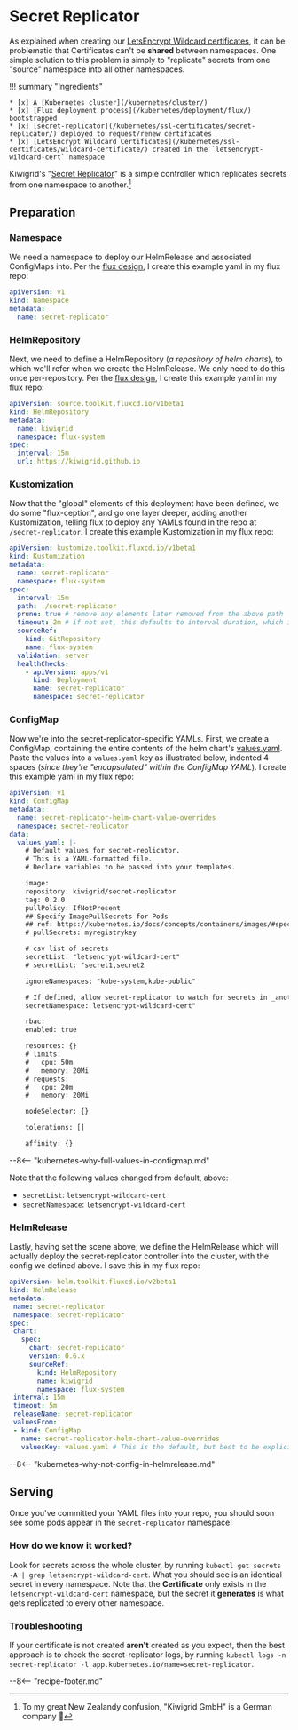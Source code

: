 # Secret Replicator

As explained when creating our [LetsEncrypt Wildcard certificates](/kubernetes/ssl-certificates/wildcard-certificate/), it can be problematic that Certificates can't be **shared** between namespaces. One simple solution to this problem is simply to "replicate" secrets from one "source" namespace into all other namespaces.

!!! summary "Ingredients"

    * [x] A [Kubernetes cluster](/kubernetes/cluster/) 
    * [x] [Flux deployment process](/kubernetes/deployment/flux/) bootstrapped
    * [x] [secret-replicator](/kubernetes/ssl-certificates/secret-replicator/) deployed to request/renew certificates
    * [x] [LetsEncrypt Wildcard Certificates](/kubernetes/ssl-certificates/wildcard-certificate/) created in the `letsencrypt-wildcard-cert` namespace

Kiwigrid's "[Secret Replicator](https://github.com/kiwigrid/secret-replicator)" is a simple controller which replicates secrets from one namespace to another.[^1]

## Preparation

### Namespace

We need a namespace to deploy our HelmRelease and associated ConfigMaps into. Per the [flux design](/kubernetes/deployment/flux/), I create this example yaml in my flux repo:

```yaml title="/bootstrap/namespaces/namespace-secret-replicator.yaml"
apiVersion: v1
kind: Namespace
metadata:
  name: secret-replicator
```

### HelmRepository

Next, we need to define a HelmRepository (*a repository of helm charts*), to which we'll refer when we create the HelmRelease. We only need to do this once per-repository. Per the [flux design](/kubernetes/deployment/flux/), I create this example yaml in my flux repo:

```yaml title="/bootstrap/helmrepositories/helmrepository-kiwigrid.yaml"
apiVersion: source.toolkit.fluxcd.io/v1beta1
kind: HelmRepository
metadata:
  name: kiwigrid
  namespace: flux-system
spec:
  interval: 15m
  url: https://kiwigrid.github.io
```

### Kustomization

Now that the "global" elements of this deployment have been defined, we do some "flux-ception", and go one layer deeper, adding another Kustomization, telling flux to deploy any YAMLs found in the repo at `/secret-replicator`. I create this example Kustomization in my flux repo:

```yaml title="/bootstrap/kustomizations/kustomization-secret-replicator.yaml"
apiVersion: kustomize.toolkit.fluxcd.io/v1beta1
kind: Kustomization
metadata:
  name: secret-replicator
  namespace: flux-system
spec:
  interval: 15m
  path: ./secret-replicator
  prune: true # remove any elements later removed from the above path
  timeout: 2m # if not set, this defaults to interval duration, which is 1h
  sourceRef:
    kind: GitRepository
    name: flux-system
  validation: server
  healthChecks:
    - apiVersion: apps/v1
      kind: Deployment
      name: secret-replicator
      namespace: secret-replicator
```

### ConfigMap

Now we're into the secret-replicator-specific YAMLs. First, we create a ConfigMap, containing the entire contents of the helm chart's [values.yaml](https://github.com/kiwigrid/helm-charts/blob/master/charts/secret-replicator/values.yaml). Paste the values into a `values.yaml` key as illustrated below, indented 4 spaces (*since they're "encapsulated" within the ConfigMap YAML*). I create this example yaml in my flux repo:

```yaml  hl_lines="21 27" title="/secret-replicator/configmap-secret-replicator-helm-chart-value-overrides.yaml"
apiVersion: v1
kind: ConfigMap
metadata:
  name: secret-replicator-helm-chart-value-overrides
  namespace: secret-replicator
data:
  values.yaml: |-
    # Default values for secret-replicator.
    # This is a YAML-formatted file.
    # Declare variables to be passed into your templates.

    image:
    repository: kiwigrid/secret-replicator
    tag: 0.2.0
    pullPolicy: IfNotPresent
    ## Specify ImagePullSecrets for Pods
    ## ref: https://kubernetes.io/docs/concepts/containers/images/#specifying-imagepullsecrets-on-a-pod
    # pullSecrets: myregistrykey

    # csv list of secrets
    secretList: "letsencrypt-wildcard-cert"
    # secretList: "secret1,secret2

    ignoreNamespaces: "kube-system,kube-public"

    # If defined, allow secret-replicator to watch for secrets in _another_ namespace
    secretNamespace: letsencrypt-wildcard-cert"

    rbac:
    enabled: true

    resources: {}
    # limits:
    #   cpu: 50m
    #   memory: 20Mi
    # requests:
    #   cpu: 20m
    #   memory: 20Mi

    nodeSelector: {}

    tolerations: []

    affinity: {}
```

--8<-- "kubernetes-why-full-values-in-configmap.md"

Note that the following values changed from default, above:

- `secretList`: `letsencrypt-wildcard-cert`
- `secretNamespace`: `letsencrypt-wildcard-cert`

### HelmRelease

Lastly, having set the scene above, we define the HelmRelease which will actually deploy the secret-replicator controller into the cluster, with the config we defined above. I save this in my flux repo:

 ```yaml title="/secret-replicator/helmrelease-secret-replicator.yaml"
apiVersion: helm.toolkit.fluxcd.io/v2beta1
kind: HelmRelease
metadata:
  name: secret-replicator
  namespace: secret-replicator
spec:
  chart:
    spec:
      chart: secret-replicator
      version: 0.6.x
      sourceRef:
        kind: HelmRepository
        name: kiwigrid
        namespace: flux-system
  interval: 15m
  timeout: 5m
  releaseName: secret-replicator
  valuesFrom:
  - kind: ConfigMap
    name: secret-replicator-helm-chart-value-overrides
    valuesKey: values.yaml # This is the default, but best to be explicit for clarity
 ```

--8<-- "kubernetes-why-not-config-in-helmrelease.md"

## Serving

Once you've committed your YAML files into your repo, you should soon see some pods appear in the `secret-replicator` namespace!

### How do we know it worked?

Look for secrets across the whole cluster, by running `kubectl get secrets -A | grep letsencrypt-wildcard-cert`. What you should see is an identical secret in every namespace. Note that the **Certificate** only exists in the `letsencrypt-wildcard-cert` namespace, but the secret it **generates** is what gets replicated to every other namespace.

### Troubleshooting

If your certificate is not created **aren't** created as you expect, then the best approach is to check the secret-replicator logs, by running `kubectl logs -n secret-replicator -l app.kubernetes.io/name=secret-replicator`.

--8<-- "recipe-footer.md"

[^1]: To my great New Zealandy confusion, "Kiwigrid GmbH" is a German company :shrug:
